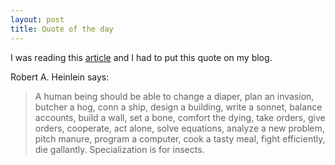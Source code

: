 ```yaml
---
layout: post
title: Quote of the day
---
```


I was reading this [article](<http://thegeektalk.com/interviews/scott-chacon>) and I had to put this quote on my blog.

Robert A. Heinlein says:

> A human being should be able to change a diaper, plan an invasion, butcher a hog, conn a ship, design a building, write a sonnet, balance accounts, build a wall, set a bone, comfort the dying, take orders, give orders, cooperate, act alone, solve equations, analyze a new problem, pitch manure, program a computer, cook a tasty meal, fight efficiently, die gallantly. Specialization is for insects.
